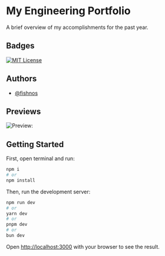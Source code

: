 
# My Engineering Portfolio

A brief overview of my accomplishments for the past year.
## Badges

[![MIT License](https://img.shields.io/badge/License-MIT-green.svg)](https://choosealicense.com/licenses/mit/)


## Authors

- [@fishnos](https://www.github.com/fishnos)


## Previews

![Preview:](https://github.com/fishnos/image-storage/blob/main/images/eng-portfolio/new-app-ss.png?raw=true)

## Getting Started

First, open terminal and run:

```bash
npm i
# or
npm install
```

Then, run the development server:

```bash
npm run dev
# or
yarn dev
# or
pnpm dev
# or
bun dev
```

Open [http://localhost:3000](http://localhost:3000) with your browser to see the result.
